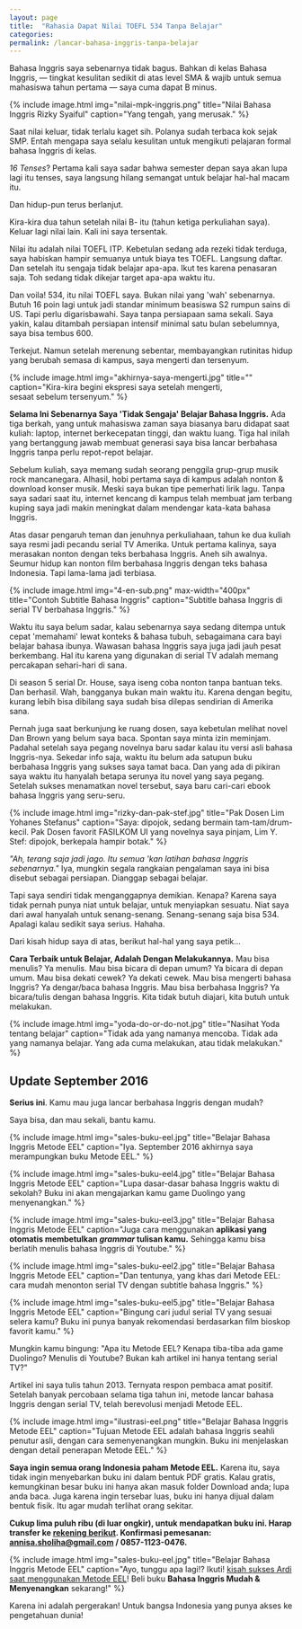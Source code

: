 ```yaml
---
layout: page
title:  "Rahasia Dapat Nilai TOEFL 534 Tanpa Belajar"
categories:
permalink: /lancar-bahasa-inggris-tanpa-belajar
---
```


Bahasa Inggris saya sebenarnya tidak bagus. Bahkan di kelas Bahasa Inggris, — tingkat kesulitan sedikit di atas level SMA & wajib untuk semua mahasiswa tahun pertama — saya cuma dapat B minus.

{% include image.html
            img="nilai-mpk-inggris.png"
            title="Nilai Bahasa Inggris Rizky Syaiful"
            caption="Yang tengah, yang merusak." %}

Saat nilai keluar, tidak terlalu kaget sih. Polanya sudah terbaca kok sejak SMP. Entah mengapa saya selalu kesulitan untuk mengikuti pelajaran formal bahasa Inggris di kelas.

*16 Tenses*? Pertama kali saya sadar bahwa semester depan saya akan lupa lagi itu tenses, saya langsung hilang semangat untuk belajar hal-hal macam itu.

Dan hidup-pun terus berlanjut.

Kira-kira dua tahun setelah nilai B- itu (tahun ketiga perkuliahan saya). Keluar lagi nilai lain. Kali ini saya tersentak.

Nilai itu adalah nilai TOEFL ITP. Kebetulan sedang ada rezeki tidak terduga, saya habiskan hampir semuanya untuk biaya tes TOEFL. Langsung daftar. Dan setelah itu sengaja tidak belajar apa-apa. Ikut tes karena penasaran saja. Toh sedang tidak dikejar target apa-apa waktu itu.

Dan voila! 534, itu nilai TOEFL saya. Bukan nilai yang 'wah' sebenarnya. Butuh 16 poin lagi untuk jadi standar minimum beasiswa S2 rumpun sains di US. Tapi perlu digarisbawahi. Saya tanpa persiapaan sama sekali. Saya yakin, kalau ditambah persiapan intensif minimal satu bulan sebelumnya, saya bisa tembus 600.

Terkejut. Namun setelah merenung sebentar, membayangkan rutinitas hidup yang berubah semasa di kampus, saya mengerti dan tersenyum.

{% include image.html
            img="akhirnya-saya-mengerti.jpg"
            title=""
            caption="Kira-kira begini ekspresi saya setelah mengerti,<br>sesaat sebelum tersenyum." %}

**Selama Ini Sebenarnya Saya 'Tidak Sengaja' Belajar Bahasa Inggris.** Ada tiga berkah, yang untuk mahasiswa zaman saya biasanya baru didapat saat kuliah: laptop, internet berkecepatan tinggi, dan waktu luang. Tiga hal inilah yang bertanggung jawab membuat generasi saya bisa lancar berbahasa Inggris tanpa perlu repot-repot belajar.

Sebelum kuliah, saya memang sudah seorang penggila grup-grup musik rock mancanegara. Alhasil, hobi pertama saya di kampus adalah nonton & download konser musik. Meski saya bukan tipe pemerhati lirik lagu. Tanpa saya sadari saat itu, internet kencang di kampus telah membuat jam terbang kuping saya jadi makin meningkat dalam mendengar kata-kata bahasa Inggris.

Atas dasar pengaruh teman dan jenuhnya perkuliahaan, tahun ke dua kuliah saya resmi jadi pecandu serial TV Amerika. Untuk pertama kalinya, saya merasakan nonton dengan teks berbahasa Inggris. Aneh sih awalnya. Seumur hidup kan nonton film berbahasa Inggris dengan teks bahasa Indonesia. Tapi lama-lama jadi terbiasa.

{% include image.html
            img="4-en-sub.png"
            max-width="400px"
            title="Contoh Subtitle Bahasa Inggris"
            caption="Subtitle bahasa Inggris di serial TV berbahasa Inggris." %}

Waktu itu saya belum sadar, kalau sebenarnya saya sedang ditempa untuk cepat 'memahami' lewat konteks & bahasa tubuh, sebagaimana cara bayi belajar bahasa ibunya. Wawasan bahasa Inggris saya juga jadi jauh pesat berkembang. Hal itu karena yang digunakan di serial TV adalah memang percakapan sehari-hari di sana.

Di season 5 serial Dr. House, saya iseng coba nonton tanpa bantuan teks. Dan berhasil. Wah, bangganya bukan main waktu itu. Karena dengan begitu, kurang lebih bisa dibilang saya sudah bisa dilepas sendirian di Amerika sana.

Pernah juga saat berkunjung ke ruang dosen, saya kebetulan melihat novel Dan Brown yang belum saya baca. Spontan saya minta izin meminjam. Padahal setelah saya pegang novelnya baru sadar kalau itu versi asli bahasa Inggris-nya. Sekedar info saja, waktu itu belum ada satupun buku berbahasa Inggris yang sukses saya tamat baca. Dan yang ada di pikiran saya waktu itu hanyalah betapa serunya itu novel yang saya pegang. Setelah sukses menamatkan novel tersebut, saya baru cari-cari ebook bahasa Inggris yang seru-seru.

{% include image.html
            img="rizky-dan-pak-stef.jpg"
            title="Pak Dosen Lim Yohanes Stefanus"
            caption="Saya: dipojok, sedang bermain tam-tam/drum-kecil. Pak Dosen favorit FASILKOM UI yang novelnya saya pinjam, Lim Y. Stef: dipojok, berkepala hampir botak." %}

<i>"Ah, terang saja jadi jago. Itu semua 'kan latihan bahasa Inggris sebenarnya."</i> Iya, mungkin segala rangkaian pengalaman saya ini bisa disebut sebagai persiapan. Dianggap sebagai belajar.

Tapi saya sendiri tidak menganggapnya demikian. Kenapa? Karena saya tidak pernah punya niat untuk belajar, untuk menyiapkan sesuatu. Niat saya dari awal hanyalah untuk senang-senang. Senang-senang saja bisa 534. Apalagi kalau sedikit saya serius. Hahaha.

Dari kisah hidup saya di atas, berikut hal-hal yang saya petik...

**Cara Terbaik untuk Belajar, Adalah Dengan Melakukannya.** Mau bisa menulis? Ya menulis. Mau bisa bicara di depan umum? Ya bicara di depan umum. Mau bisa dekati cewek? Ya dekati cewek. Mau bisa mengerti bahasa Inggris? Ya dengar/baca bahasa Inggris. Mau bisa berbahasa Inggris? Ya bicara/tulis dengan bahasa Inggris. Kita tidak butuh diajari, kita butuh untuk melakukan.

{% include image.html
            img="yoda-do-or-do-not.jpg"
            title="Nasihat Yoda tentang belajar"
            caption="Tidak ada yang namanya mencoba. Tidak ada yang namanya belajar. Yang ada cuma melakukan, atau tidak melakukan." %}

## Update September 2016

**Serius ini**. Kamu mau juga lancar berbahasa Inggris dengan mudah?

Saya bisa, dan mau sekali, bantu kamu.

{% include image.html
            img="sales-buku-eel.jpg"
            title="Belajar Bahasa Inggris Metode EEL"
            caption="Iya. September 2016 akhirnya saya merampungkan buku Metode EEL." %}

{% include image.html
          img="sales-buku-eel4.jpg"
          title="Belajar Bahasa Inggris Metode EEL"
          caption="Lupa dasar-dasar bahasa Inggris waktu di sekolah? Buku ini akan mengajarkan kamu game Duolingo yang menyenangkan." %}

{% include image.html
          img="sales-buku-eel3.jpg"
          title="Belajar Bahasa Inggris Metode EEL"
          caption="Juga cara menggunakan **aplikasi yang otomatis membetulkan *grammar* tulisan kamu.** Sehingga kamu bisa berlatih menulis bahasa Inggris di Youtube." %}

{% include image.html
          img="sales-buku-eel2.jpg"
          title="Belajar Bahasa Inggris Metode EEL"
          caption="Dan tentunya, yang khas dari Metode EEL: cara mudah menonton serial TV dengan subtitle bahasa Inggris." %}

{% include image.html
          img="sales-buku-eel5.jpg"
          title="Belajar Bahasa Inggris Metode EEL"
          caption="Bingung cari judul serial TV yang sesuai selera kamu? Buku ini punya banyak rekomendasi berdasarkan film bioskop favorit kamu." %}

Mungkin kamu bingung: "Apa itu Metode EEL? Kenapa tiba-tiba ada game Duolingo? Menulis di Youtube? Bukan kah artikel ini hanya tentang serial TV?"

Artikel ini saya tulis tahun 2013. Ternyata respon pembaca amat positif. Setelah banyak percobaan selama tiga tahun ini, metode lancar bahasa Inggris dengan serial TV, telah berevolusi menjadi Metode EEL.

{% include image.html
            img="ilustrasi-eel.png"
            title="Belajar Bahasa Inggris Metode EEL"
            caption="Tujuan Metode EEL adalah bahasa Inggris seahli penutur asli, dengan cara semenyenangkan mungkin. Buku ini menjelaskan dengan detail penerapan Metode EEL." %}

**Saya ingin semua orang Indonesia paham Metode EEL.** Karena itu, saya tidak ingin menyebarkan buku ini dalam bentuk PDF gratis. Kalau gratis, kemungkinan besar buku ini hanya akan masuk folder Download anda; lupa anda baca. Juga karena ingin tersebar luas, buku ini hanya dijual dalam bentuk fisik. Itu agar mudah terlihat orang sekitar.

**Cukup lima puluh ribu (di luar ongkir), untuk mendapatkan buku ini. Harap transfer ke <a href="rekening" >rekening berikut</a>. Konfirmasi pemesanan: annisa.sholiha@gmail.com / 0857-1123-0476.**

{% include image.html
            img="sales-buku-eel.jpg"
            title="Belajar Bahasa Inggris Metode EEL"
            caption="Ayo, tunggu apa lagi!? Ikuti! <a href='http://eelcommunity.com/ardi-alhaidar-about-september-trial-pilot/' target='_blank'>kisah sukses Ardi saat menggunakan Metode EEL</a>! Beli buku <strong>Bahasa Inggris Mudah &amp; Menyenangkan</strong> sekarang!" %}

Karena ini adalah pergerakan! Untuk bangsa Indonesia yang punya akses ke pengetahuan dunia!
